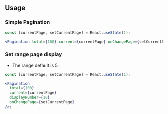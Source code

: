 ## Usage

### Simple Pagination

```jsx
const [currentPage, setCurrentPage] = React.useState(1);

<Pagination total={100} current={currentPage} onChangePage={setCurrentPage} />;
```

### Set range page display

- The range default is 5.

```jsx
const [currentPage, setCurrentPage] = React.useState(1);

<Pagination
  total={100}
  current={currentPage}
  displayNumber={10}
  onChangePage={setCurrentPage}
/>;
```
